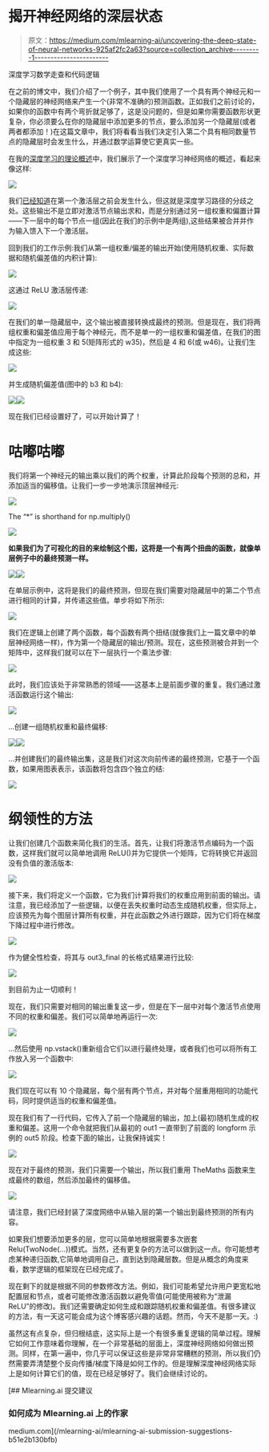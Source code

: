 # 揭开神经网络的深层状态

> 原文：<https://medium.com/mlearning-ai/uncovering-the-deep-state-of-neural-networks-925af2fc2a63?source=collection_archive---------1----------------------->

深度学习数学走查和代码逻辑

在之前的博文中，我们介绍了一个例子，其中我们使用了一个具有两个神经元和一个隐藏层的神经网络来产生一个(非常不准确的)预测函数。正如我们之前讨论的，如果你的函数中有两个弯折就足够了，这是没问题的，但是如果你需要函数形状更复杂，你必须要么在你的隐藏层中添加更多的节点，要么添加另一个隐藏层(或者两者都添加！)在这篇文章中，我们将看看当我们决定引入第二个具有相同数量节点的隐藏层时会发生什么，并通过数学运算使它更真实一些。

在我的[深度学习的理论概述](http://jasoneden.medium.com/kinks-in-the-works-2a1e2b609cc9)中，我们展示了一个深度学习神经网络的概述，看起来像这样:

![](img/b331ca58b0f51df6c6046bfa80a8d93d.png)

我们[已经知道](https://jasondeden.medium.com/form-of-an-innacurate-prediction-c95e338e63db)在第一个激活层之前会发生什么，但这就是深度学习路径的分歧之处。这些输出不是立即对激活节点输出求和，而是分别通过另一组权重和偏置计算——下一层中的每个节点一组(因此在我们的示例中是两组),这些结果被合并并作为输入馈入下一个激活层。

回到我们的工作示例:我们从第一组权重/偏差的输出开始(使用随机权重、实际数据和随机偏差值的内积计算):

![](img/363300fa32ed3a8c77c4967ed538d19a.png)

这通过 ReLU 激活层传递:

![](img/abe299948504c2b454528c942628e464.png)

在我们的单一隐藏层中，这个输出被直接转换成最终的预测。但是现在，我们将两组权重和偏差值应用于每个神经元，而不是单一的一组权重和偏差值，在我们的图中指定为一组权重 3 和 5(矩阵形式的 w35)，然后是 4 和 6(或 w46)。让我们生成这些:

![](img/8520676ab7b5eb23da6d0e59a6cadb6c.png)

并生成随机偏差值(图中的 b3 和 b4):

![](img/bdc0e586377faf882cde21cdf0954acd.png)![](img/736007e1e5f0ff925949059c3ab53b51.png)

现在我们已经设置好了，可以开始计算了！

# 咕嘟咕嘟

我们将第一个神经元的输出乘以我们的两个权重，计算此阶段每个预测的总和，并添加适当的偏移值。让我们一步一步地演示顶层神经元:

![](img/e59ccd6b2bd3ff7c1c1c3d1c5bb6a66b.png)

The “*” is shorthand for np.multiply()

![](img/3f973504dd11f3ba9027463979d078c8.png)

**如果我们为了可视化的目的来绘制这个图，这将是一个有两个扭曲的函数，就像单层例子中的最终预测一样。**

![](img/77a17567ca53006a241576243e3cb56f.png)![](img/2b43910121ee8274d68067ab8f5b9385.png)

在单层示例中，这将是我们的最终预测，但现在我们需要对隐藏层中的第二个节点进行相同的计算，并传递这些值。单步将如下所示:

![](img/e93e4bbc6e0e590743fed7720f87b4aa.png)

我们在逻辑上创建了两个函数，每个函数有两个扭结(就像我们上一篇文章中的单层神经网络一样)，作为第一个隐藏层的输出/预测。现在，这些预测被合并到一个矩阵中，这样我们就可以在下一层执行一个乘法步骤:

![](img/5e501ffe5299f73270e5af325666afc1.png)

此时，我们应该处于非常熟悉的领域——这基本上是前面步骤的重复。我们通过激活函数运行这个输出:

![](img/fbc298a79be81608f3222793c56fce01.png)

…创建一组随机权重和最终偏移:

![](img/12efa6379fd134e0d7cba783ba2a957e.png)![](img/fba605974c56626b50ccc365925d6dac.png)

…并创建我们的最终输出集，这是我们对这次向前传递的最终预测，它基于一个函数，如果用图表表示，该函数将包含四个独立的结:

![](img/e15aa06bc707a4f04429803f2395dde0.png)

# 纲领性的方法

让我们创建几个函数来简化我们的生活。首先，让我们将激活节点编码为一个函数，这样我们就可以简单地调用 ReLU()并为它提供一个矩阵，它将转换它并返回没有负值的激活版本:

![](img/169ef7a9e4e16130ffa51901a8be3522.png)

接下来，我们将定义一个函数，它为我们计算将我们的权重应用到前面的输出。请注意，我已经添加了一些逻辑，以便在丢失权重时动态生成随机权重，但实际上，应该预先为每个图层计算所有权重，并在此函数之外进行跟踪，因为它们将在梯度下降过程中进行修改。

![](img/83d6a9ccaddede98a2063b8aeb2acdb9.png)

作为健全性检查，将其与 out3_final 的长格式结果进行比较:

![](img/2b43910121ee8274d68067ab8f5b9385.png)

到目前为止一切顺利！

现在，我们只需要对相同的输出重复这一步，但是在下一层中对每个激活节点使用不同的权重和偏差。我们可以简单地再运行一次:

![](img/45a4e3e029393e8b9a703bd080c4c9b3.png)

…然后使用 np.vstack()重新组合它们以进行最终处理，或者我们也可以将所有工作放入另一个函数中:

![](img/ab91179d6d24737ef96333a6115f4a9c.png)

我们现在可以有 10 个隐藏层，每个层有两个节点，并对每个层重用相同的功能代码，同时提供适当的权重和偏差值。

现在我们有了一行代码，它传入了前一个隐藏层的输出，加上(最初)随机生成的权重和偏差。这用一个命令就把我们从最初的 out1 一直带到了前面的 longform 示例的 out5 阶段。检查下面的输出，让我保持诚实！

![](img/5e501ffe5299f73270e5af325666afc1.png)

现在对于最终的预测，我们只需要一个输出，所以我们重用 TheMaths 函数来生成最终的数组，然后添加最终的偏移值。

![](img/0741d20f7e36487d25bead8e71e5934f.png)

请注意，我们已经封装了深度网络中从输入层的第一个输出到最终预测的所有内容。

如果我们想要添加更多的层，您可以简单地根据需要多次嵌套 Relu(TwoNode(…))模式。当然，还有更复杂的方法可以做到这一点。你可能想考虑某种递归函数,它简单地调用自己，直到达到隐藏层数。但是从概念的角度来看，数学逻辑的框架现在已经完成了。

现在剩下的就是根据不同的参数修改方法。例如，我们可能希望允许用户更宽松地配置层和节点，或者可能修改激活函数以避免零值(可能使用被称为“泄漏 ReLU”的修改)。我们还需要确定如何生成和跟踪随机权重和偏差值。有很多建议的方法，有一天这可能会成为这个博客感兴趣的话题。然而，今天不是那一天。:)

虽然这有点复杂，但归根结底，这实际上是一个有很多重复逻辑的简单过程。理解它如何工作意味着你理解，在一个非常基础的层面上，深度神经网络如何做出预测。同样，在第一遍中，你几乎可以保证这些是非常非常糟糕的预测，所以我们仍然需要弄清楚整个反向传播/梯度下降是如何工作的。但是理解深度神经网络实际上是如何计算它们的值，现在已经足够好了。我们会继续讨论的。

[](/mlearning-ai/mlearning-ai-submission-suggestions-b51e2b130bfb) [## Mlearning.ai 提交建议

### 如何成为 Mlearning.ai 上的作家

medium.com](/mlearning-ai/mlearning-ai-submission-suggestions-b51e2b130bfb)